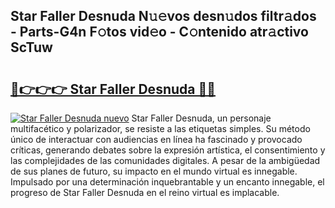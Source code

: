 ## Star Faller Desnuda N𝚞𝚎vos desn𝚞dos filtr𝚊dos - Parts-G4n F𝚘tos vid𝚎o - C𝚘ntenido atr𝚊ctivo ScTuw

# <h2><a href="http://mb0ufs.tromn.icu/?c=Star+Faller+Desnuda">🔗👉👉👉 Star Faller Desnuda 🔗🔗</a></h2>

[![Star Faller Desnuda nuevo](https://i.imgur.com/pEAQMta.gif)](http://mb0ufs.tromn.icu/?c=Star+Faller+Desnuda)
Star Faller Desnuda, un personaje multifacético y polarizador, se resiste a las etiquetas simples. Su método único de interactuar con audiencias en línea ha fascinado y provocado críticas, generando debates sobre la expresión artística, el consentimiento y las complejidades de las comunidades digitales. A pesar de la ambigüedad de sus planes de futuro, su impacto en el mundo virtual es innegable. Impulsado por una determinación inquebrantable y un encanto innegable, el progreso de Star Faller Desnuda en el reino virtual es implacable.
